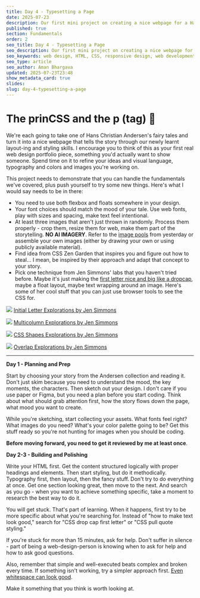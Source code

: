 ```yaml
---
title: Day 4 - Typesetting a Page
date: 2025-07-23
description: Our first mini project on creating a nice webpage for a Hans Christian Andersen story
published: true
section: Fundamentals
order: 2
seo_title: Day 4 - Typesetting a Page
seo_description: Our first mini project on creating a nice webpage for a Hans Christian Andersen story
seo_keywords: web design, HTML, CSS, responsive design, web development course, portfolio website
seo_type: article
seo_author: Aman Bhargava
updated: 2025-07-23T23:48
show_metadata_card: true
slides: 
slug: day-4-typesetting-a-page
---
```

# The prinCSS and the p (tag) 🫛

We're each going to take one of Hans Christian Andersen's fairy tales and turn it into a nice webpage that tells the story through our newly learnt layout-ing and styling skills. I encourage you to think of this as your first real web design portfolio piece, something you'd actually want to show someone. Spend time on it to refine your ideas and visual language, typography and colors and images you're working on.

This project needs to demonstrate that you can handle the fundamentals we've covered, plus push yourself to try some new things. Here's what I would say needs to be in there:

- You need to use both flexbox and floats somewhere in your design.
- Your font choices should match the mood of your tale. Use web fonts, play with sizes and spacing, make text feel intentional.
- At least three images that aren't just thrown in randomly. Process them properly - crop them, resize them for web, make them part of the storytelling. **NO AI IMAGERY**. Refer to the [image pools](/web2025/day-3-seeing-and-searching#image-pools) from yesterday or assemble your own images (either by drawing your own or using publicly available material).
- Find idea from CSS Zen Garden that inspires you and figure out how to steal... I mean, be inspired by their approach and adapt that concept to your story.
- Pick one technique from Jen Simmons' labs that you haven't tried before. Maybe it's just making the [first letter nice and big like a dropcap](https://labs.jensimmons.com/#initialletter), maybe a float layout, maybe text wrapping around an image. Here's some of her cool stuff that you can just use browser tools to see the CSS for.

![](/assets/day-4-typesetting-a-page/IMG-20250723233033329.png)
[Initial Letter Explorations by Jen Simmons](https://labs.jensimmons.com/#initialletter)

![](/assets/day-4-typesetting-a-page/IMG-20250723233133316.png)
[Multicolumn Explorations by Jen Simmons](https://labs.jensimmons.com/#multicolumn)

![](/assets/day-4-typesetting-a-page/IMG-20250723233149070.png)
[CSS Shapes Explorations by Jen Simmons](https://labs.jensimmons.com/#cssshapes)

![](/assets/day-4-typesetting-a-page/IMG-20250723233308860.png)
[Overlap Explorations by Jen Simmons](https://labs.jensimmons.com/#studyofoverlap)

---

**Day 1 - Planning and Prep**

Start by choosing your story from the Andersen collection and reading it. Don't just skim because you need to understand the mood, the key moments, the characters. Then sketch out your design. I don't care if you use paper or Figma, but you need a plan before you start coding. Think about what should grab attention first, how the story flows down the page, what mood you want to create.

While you're sketching, start collecting your assets. What fonts feel right? What images do you need? What's your color palette going to be? Get this stuff ready so you're not hunting for images when you should be coding.

**Before moving forward, you need to get it reviewed by me at least once**. 

**Day 2-3 - Building and Polishing**

Write your HTML first. Get the content structured logically with proper headings and elements. Then start styling, but do it methodically. Typography first, then layout, then the fancy stuff. Don't try to do everything at once. Get one section looking great, then move to the next. And search as you go - when you want to achieve something specific, take a moment to research the best way to do it.

You will get stuck. That's part of learning. When it happens, first try to be more specific about what you're searching for. Instead of "how to make text look good," search for "CSS drop cap first letter" or "CSS pull quote styling."

If you're stuck for more than 15 minutes, ask for help. Don't suffer in silence - part of being a web-design-person is knowing when to ask for help and how to ask good questions.

Also, remember that simple and well-executed beats complex and broken every time. If something isn't working, try a simpler approach first. [Even whitespace can look good](https://labs.jensimmons.com/2017/01-021.html).

Make it something that you think is worth looking at.